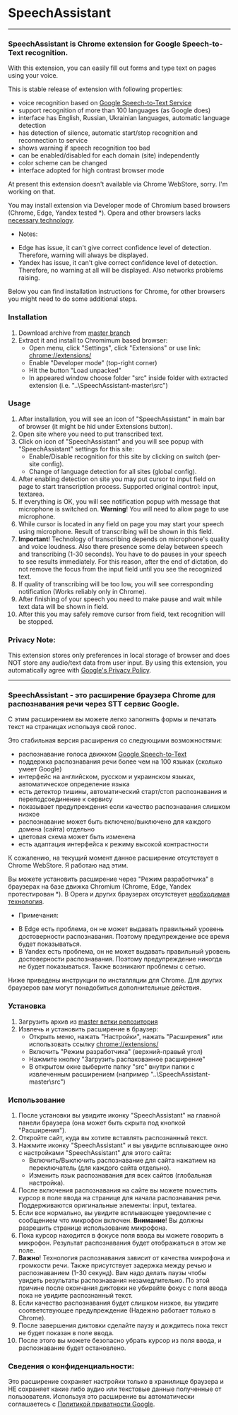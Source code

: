 # SpeechAssistant

-------------------------------------------------------------------------
### SpeechAssistant is Chrome extension for Google Speech-to-Text recognition.
With this extension, you can easily fill out forms and type text on pages using your voice.

This is stable release of extension with following properties:
+ voice recognition based on [Google Speech-to-Text Service](https://cloud.google.com/speech-to-text)
+ support recognition of more than 100 languages (as Google does) 
+ interface has English, Russian, Ukrainian languages, automatic language detection
+ has detection of silence, automatic start/stop recognition and reconnection to service
+ shows warning if speech recognition too bad
+ can be enabled/disabled for each domain (site) independently
+ color scheme can be changed
+ interface adopted for high contrast browser mode

At present this extension doesn't available via Chrome WebStore, sorry. I'm working on that.

You may install extension via Developer mode of Chromium based browsers (Chrome, Edge, Yandex tested *). Opera and other browsers lacks [necessary technology](https://caniuse.com/?search=SpeechRecognition). 

* Notes: 
- Edge has issue, it can't give correct confidence level of detection. Therefore, warning will always be displayed.
- Yandex has issue, it can't give correct confidence level of detection. Therefore, no warning at all will be displayed. Also networks problems raising.

Below you can find installation instructions for Chrome, for other browsers you might need to do some additional steps.

### Installation
1. Download archive from [master branch](https://github.com/Yuribtr/SpeechAssistant/archive/refs/heads/master.zip)
2. Extract it and install to Chromimum based browser:
   - Open menu, click "Settings", click "Extensions" or use link: [chrome://extensions/](chrome://extensions/)
   - Enable "Developer mode" (top-right corner)
   - Hit the button "Load unpacked"
   - In appeared window choose folder "src" inside folder with extracted extension (i.e. "..\SpeechAssistant-master\src")


### Usage
1. After installation, you will see an icon of "SpeechAssistant" in main bar of browser (it might be hid under Extensions button).
2. Open site where you need to put transcribed text.
3. Click on icon of "SpeechAssistant" and you will see popup with "SpeechAssistant" settings for this site: 
   - Enable/Disable recognition for this site by clicking on switch (per-site config).
   - Change of language detection for all sites (global config).
4. After enabling detection on site you may put cursor to input field on page to start transcription process. Supported original control: input, textarea.
5. If everything is OK, you will see notification popup with message that microphone is switched on. **Warning**! You will need to allow page to use microphone.
6. While cursor is located in any field on page you may start your speech using microphone. Result of transcribing will be shown in this field.
7. **Important**! Technology of transcribing depends on microphone's quality and voice loudness. Also there presence some delay between speech and transcribing (1-30 seconds). You have to do pauses in your speech to see results immediately. For this reason, after the end of dictation, do not remove the focus from the input field until you see the recognized text.
8. If quality of transcribing will be too low, you will see corresponding notification (Works reliably only in Chrome).
9. After finishing of your speech you need to make pause and wait while text data will be shown in field.
10. After this you may safely remove cursor from field, text recognition will be stopped. 


### Privacy Note:
This extension stores only preferences in local storage of browser and does NOT store any audio/text data from user input.
By using this extension, you automatically agree with [Google's Privacy Policy](https://policies.google.com/privacy).

-------------------------------------------------------------------------

### SpeechAssistant - это расширение браузера Chrome для распознавания речи через STT сервис Google.
С этим расширением вы можете легко заполнять формы и печатать текст на страницах используя свой голос.

Это стабильная версия расширения со следующими возможностями:
+ распознавание голоса движком [Google Speech-to-Text](https://cloud.google.com/speech-to-text)
+ поддержка распознавания речи более чем на 100 языках (сколько умеет Google)
+ интерфейс на английском, русском и украинском языках, автоматическое определение языка
+ есть детектор тишины, автоматический старт/стоп распознавания и переподсоединение к сервису
+ показывает предупреждения если качество распознавания слишком низкое
+ распознавание может быть включено/выключено для каждого домена (сайта) отдельно
+ цветовая схема может быть изменена
+ есть адаптация интерфейса к режиму высокой контрастности

К сожалению, на текущий момент данное расширение отсутствует в Chrome WebStore. Я работаю над этим.

Вы можете установить расширение через "Режим разработчика" в браузерах на базе движка Chromium (Chrome, Edge, Yandex протестирован *). В Opera и других браузерах отсутствует [необходимая технология](https://caniuse.com/?search=SpeechRecognition). 

* Примечания:
- В Edge есть проблема, он не может выдавать правильный уровень достоверности распознавания. Поэтому предупреждение все время будет показываться.
- В Yandex есть проблема, он не может выдавать правильный уровень достоверности распознавания. Поэтому предупреждение никогда не будет показываться. Также возникают проблемы с сетью.

Ниже приведены инструкции по инсталляции для Chrome. Для других браузеров вам могут понадобиться дополнительные действия.

### Установка
1. Загрузить архив из [master ветки репозитория](https://github.com/Yuribtr/SpeechAssistant/archive/refs/heads/master.zip)
2. Извлечь и установить расширение в браузер:
   - Открыть меню, нажать "Настройки", нажать "Расширения" или использовать ссылку [chrome://extensions/](chrome://extensions/)
   - Включить "Режим разработчика" (верхний-правый угол)
   - Нажмите кнопку "Загрузить распакованное расширение"
   - В открытом окне выберите папку "src" внутри папки с извлеченным расширением (например "..\SpeechAssistant-master\src")


### Использование
1. После установки вы увидите иконку "SpeechAssistant" на главной панели браузера (она может быть скрыта под кнопкой "Расширения").
2. Откройте сайт, куда вы хотите вставлять распознанный текст.
3. Нажмите иконку "SpeechAssistant" и вы увидите всплывающее окно с настройками "SpeechAssistant" для этого сайта:
   - Включить/Выключить распознавание для сайта нажатием на переключатель (для каждого сайта отдельно).
   - Изменить язык распознавания для всех сайтов (глобальная настройка).
4. После включения распознавания на сайте вы можете поместить курсор в поле ввода на странице для начала распознавания речи. Поддерживаются оригинальные элементы: input, textarea.
5. Если все нормально, вы увидите всплывающее уведомление с сообщением что микрофон включен. **Внимание**! Вы должны разрешить странице использование микрофона.
6. Пока курсор находится в фокусе поля ввода вы можете говорить в микрофон. Результат распознавания будет отображаться в этом же поле.
7. **Важно**! Технология распознавания зависит от качества микрофона и громкости речи. Также присутствует задержка между речью и распознаванием (1-30 секунд). Вам надо делать паузы чтобы увидеть результаты распознавания незамедлительно. По этой причине после окончания диктовки не убирайте фокус с поля ввода пока не увидите распознанный текст.
8. Если качество распознавания будет слишком низкое, вы увидите соответствующее предупреждение (Надежно работает только в Chrome).
9. После завершения диктовки сделайте паузу и дождитесь пока текст не будет показан в поле ввода.
10. После этого вы можете безопасно убрать курсор из поля ввода, и распознавание будет остановлено.


### Сведения о конфиденциальности:
Это расширение сохраняет настройки только в хранилище браузера и НЕ сохраняет какие либо аудио или текстовые данные полученные от пользователя.
Используя это расширение вы автоматически соглашаетесь с [Политикой приватности Google](https://policies.google.com/privacy).